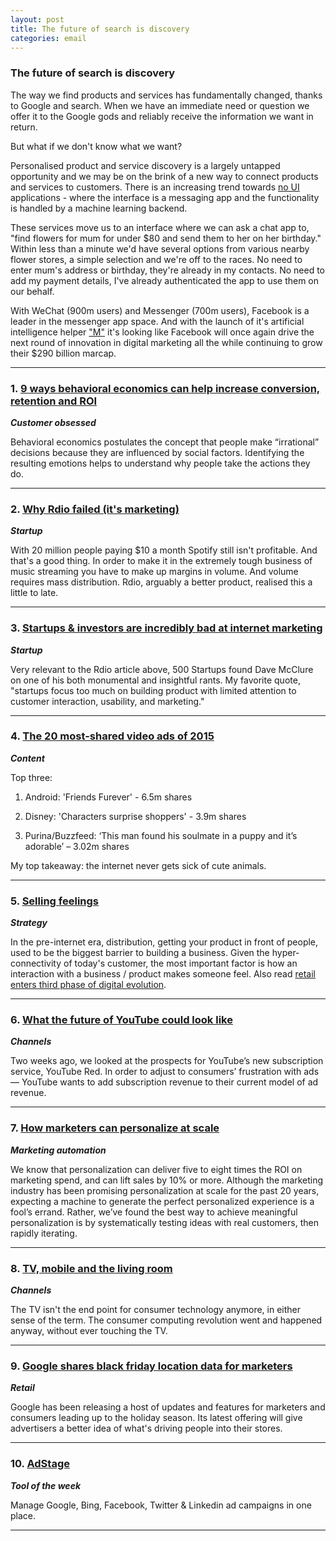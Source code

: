 ```yaml
---
layout: post
title: The future of search is discovery
categories: email
---
```


### The future of search is discovery

The way we find products and services has fundamentally changed, thanks to Google and search. When we have an immediate need or question we offer it to the Google gods and reliably receive the information we want in return.

But what if we don't know what we want?

Personalised product and service discovery is a largely untapped opportunity and we may be on the brink of a new way to connect products and services to customers. There is an increasing trend towards [no UI][noui] applications - where the interface is a messaging app and the functionality is handled by a machine learning backend.

These services move us to an interface where we can ask a chat app to, "find flowers for mum for under $80 and send them to her on her birthday." Within less than a minute we'd have several options from various nearby flower stores, a simple selection and we're off to the races. No need to enter mum's address or birthday, they're already in my contacts. No need to add my payment details, I've already authenticated the app to use them on our behalf.

With WeChat (900m users) and Messenger (700m users), Facebook is a leader in the messenger app space. And with the launch of it's artificial intelligence helper ["M"][m] it's looking like Facebook will once again drive the next round of innovation in digital marketing all the while continuing to grow their $290 billion marcap.

[m]:http://www.buzzfeed.com/alexkantrowitz/time-to-meet-the-wizard-facebooks-messenger-head-pulls-back

[noui]:http://techcrunch.com/2015/11/11/no-ui-is-the-new-ui/#.ik0adgk:bNME

***

### 1. [9 ways behavioral economics can help increase conversion, retention and ROI][behavioral]
_<strong>Customer obsessed</strong>_

Behavioral economics postulates the concept that people make “irrational” decisions because they are influenced by social factors. Identifying the resulting emotions helps to understand why people take the actions they do.

[behavioral]:http://medium.stfi.re/@inaherlihy/9-ways-behavioral-economics-can-help-increase-conversion-retention-and-roi-3e245a2604e3?sf=wywaop#.ozx47r4to

***

### 2. [Why Rdio failed (it's marketing)][rdio]
_<strong>Startup</strong>_

With 20 million people paying $10 a month Spotify still isn't profitable. And that's a good thing. In order to make it in the extremely tough business of music streaming you have to make up margins in volume. And volume requires mass distribution. Rdio, arguably a better product, realised this a little to late.

[rdio]:http://startafire.com/bookmarklet/fire/?source=None&target=http://www.theverge.com/2015/11/17/9750890/rdio-shutdown-pandora

***

### 3. [Startups & investors are incredibly bad at internet marketing][startuprant]
_<strong>Startup</strong>_

Very relevant to the Rdio article above, 500 Startups found Dave McClure on one of his both monumental and insightful rants. My favorite quote, "startups focus too much on building product with limited attention to customer interaction, usability, and marketing."

[startuprant]:http://www.webbroi.com/blog/dave-mcclure-startups-investors-are-incredibly-bad-at-intern

***

### 4. [The 20 most-shared video ads of 2015][sharevid]
_<strong>Content</strong>_

Top three:

1. Android: 'Friends Furever' - 6.5m shares

2. Disney: 'Characters surprise shoppers' - 3.9m shares

3. Purina/Buzzfeed: ‘This man found his soulmate in a puppy and it’s adorable’ – 3.02m shares

My top takeaway: the internet never gets sick of cute animals.

[sharevid]:http://econsultancy.stfi.re/blog/67221-the-20-most-shared-video-ads-of-2015?sf=vnjzwr

***

### 5. [Selling feelings][feel]
_<strong>Strategy</strong>_

In the pre-internet era, distribution, getting your product in front of people, used to be the biggest barrier to building a business. Given the hyper-connectivity of today's customer, the most important factor is how an interaction with a business / product makes someone feel. Also read [retail enters third phase of digital evolution][retailevo].

[retailevo]:http://www.ft.com/intl/cms/s/2/e4ca5a7a-70ba-11e5-9b9e-690fdae72044.html#axzz3sG7w0syQ

[feel]:http://stratechery.stfi.re/2015/selling-feelings/?sf=droexa

***

### 6. [What the future of YouTube could look like][futureyout]
_<strong>Channels</strong>_

Two weeks ago, we looked at the prospects for YouTube’s new subscription service, YouTube Red. In order to adjust to consumers’ frustration with ads — YouTube wants to add subscription revenue to their current model of ad revenue.

[futureyout]:http://observer.stfi.re/2015/11/what-the-future-of-youtube-could-look-like/?sf=lannna

***

### 7. [How marketers can personalize at scale][marper]
_<strong>Marketing automation</strong>_

We know that personalization can deliver five to eight times the ROI on marketing spend, and can lift sales by 10% or more. Although the marketing industry has been promising personalization at scale for the past 20 years, expecting a machine to generate the perfect personalized experience is a fool’s errand. Rather, we’ve found the best way to achieve meaningful personalization is by systematically testing ideas with real customers, then rapidly iterating.

[marper]:https://hbr.org/2015/11/how-marketers-can-personalize-at-scale

***

### 8. [TV, mobile and the living room][tvmobile]
_<strong>Channels</strong>_

The TV isn't the end point for consumer technology anymore, in either sense of the term. The consumer computing revolution went and happened anyway, without ever touching the TV.

[tvmobile]:http://ben-evans.com/benedictevans/2015/11/24/tv-mobile-and-the-living-room

***

### 9. [Google shares black friday location data for marketers][googleblackdata]
_<strong>Retail</strong>_

Google has been releasing a host of updates and features for marketers and consumers leading up to the holiday season. Its latest offering will give advertisers a better idea of what's driving people into their stores.

[googleblackdata]:http://adage.com/article/digital/google-shares-black-friday-location-data-marketers/301494

***

### 10. [AdStage][AdStage]
_<strong>Tool of the week</strong>_

Manage Google, Bing, Facebook, Twitter & Linkedin ad campaigns in one place.

[AdStage]:https://www.adstage.io/

***
